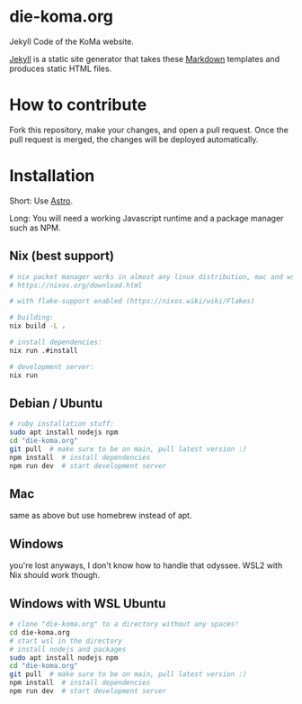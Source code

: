 # die-koma.org
Jekyll Code of the KoMa website.

[Jekyll](https://jekyllrb.com/) is a static site generator that takes
these [Markdown](https://kramdown.gettalong.org/quickref.html) templates and produces static HTML files.

# How to contribute

Fork this repository, make your changes, and open a pull request. Once
the pull request is merged, the changes will be deployed
automatically.

# Installation
Short: Use [Astro](https://astro.build/).

Long: You will need a working Javascript runtime and a package manager such as NPM.

## Nix (best support)
```sh
# nix packet manager works in almost any linux distribution, mac and wsl1/2
# https://nixos.org/download.html

# with flake-support enabled (https://nixos.wiki/wiki/Flakes)

# building:
nix build -L .

# install dependencies:
nix run .#install

# development server:
nix run
```


## Debian / Ubuntu
```sh
# ruby installation stuff:
sudo apt install nodejs npm
cd "die-koma.org"
git pull  # make sure to be on main, pull latest version :)
npm install  # install dependencies
npm run dev  # start development server
```

## Mac
same as above but use homebrew instead of apt.


## Windows
you're lost anyways, I don't know how to handle that odyssee. WSL2 with Nix should work though.


## Windows with WSL Ubuntu
```sh
# clone "die-koma.org" to a directory without any spaces!
cd die-koma.org
# start wsl in the directory
# install nodejs and packages
sudo apt install nodejs npm
cd "die-koma.org"
git pull  # make sure to be on main, pull latest version :)
npm install  # install dependencies
npm run dev  # start development server
```
